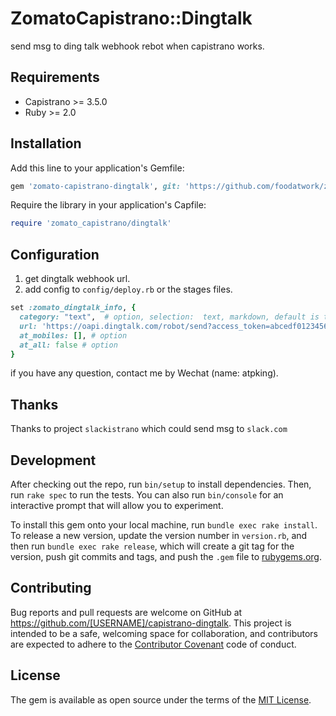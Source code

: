 # ZomatoCapistrano::Dingtalk

send msg to ding talk webhook rebot when capistrano works.

## Requirements

- Capistrano >= 3.5.0
- Ruby >= 2.0


## Installation

Add this line to your application's Gemfile:

```ruby
gem 'zomato-capistrano-dingtalk', git: 'https://github.com/foodatwork/zomato-capistrano-dingtalk.git', require: false
```

Require the library in your application's Capfile:

 ```ruby
 require 'zomato_capistrano/dingtalk'
 ```

## Configuration

1. get dingtalk webhook url.
2. add config to `config/deploy.rb` or the stages files.

```ruby
set :zomato_dingtalk_info, {
  category: "text",  # option, selection:  text, markdown, default is text
  url: 'https://oapi.dingtalk.com/robot/send?access_token=abcedf012345678', # change to your url
  at_mobiles: [], # option
  at_all: false # option
}
```

if you have any question, contact me by Wechat (name: atpking).

## Thanks

Thanks to project `slackistrano` which could send msg to `slack.com`

## Development

After checking out the repo, run `bin/setup` to install dependencies. Then, run `rake spec` to run the tests. You can also run `bin/console` for an interactive prompt that will allow you to experiment.

To install this gem onto your local machine, run `bundle exec rake install`. To release a new version, update the version number in `version.rb`, and then run `bundle exec rake release`, which will create a git tag for the version, push git commits and tags, and push the `.gem` file to [rubygems.org](https://rubygems.org).

## Contributing

Bug reports and pull requests are welcome on GitHub at https://github.com/[USERNAME]/capistrano-dingtalk. This project is intended to be a safe, welcoming space for collaboration, and contributors are expected to adhere to the [Contributor Covenant](http://contributor-covenant.org) code of conduct.


## License

The gem is available as open source under the terms of the [MIT License](http://opensource.org/licenses/MIT).
